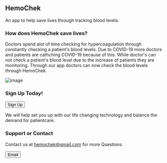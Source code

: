 ## HemoChek

An app to help save lives through tracking blood levels.

### How does HemoChek save lives?

Doctors spend alot of time checking for hypercoagulation through constantly checking a patient's blood levels. Due to COVID-19 more doctors and patients are cathching COVID-19 because of this. While doctor's can not check a patient's blood level due to the increase of patients they are monitoring. Through our app doctors can now check the blood levels through HemoChek.

![image](https://user-images.githubusercontent.com/17555707/107127594-270c7900-6885-11eb-8a4f-32b37e1ee4e1.png)

### Sign Up Today!

<button>Sign Up</button>

We will help set you up with our life changing technology and balance the demand for patientcare.

### Support or Contact

Contact us at hemochek@gmail.com for more Questions

<button>Email</button>
